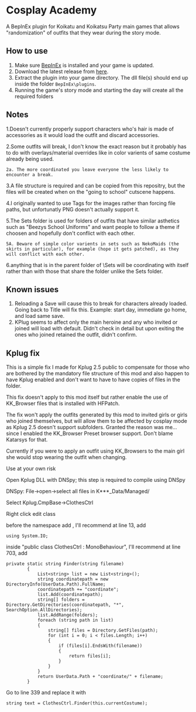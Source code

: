 # Cosplay Academy
A BepInEx plugin for Koikatu and Koikatsu Party main games that allows "randomization" of outfits that they wear during the story mode.

## How to use 
1. Make sure [BepInEx](https://github.com/BepInEx/BepInEx) is installed and your game is updated.
2. Download the latest release from [here](https://github.com/jalil49/Cosplay-Academy).
3. Extract the plugin into your game directory. The dll file(s) should end up inside the folder `BepInEx\plugins`.
4. Running the game's story mode and starting the day will create all the required folders

## Notes

1.Doesn't currently properly support characters who's hair is made of accessories as it would load the outfit and discard accessories.

2.Some outfits will break, I don't know the exact reason but it probably has to do with overlays/material overrides like in color varients of same costume already being used.

	2a. The more coordinated you leave everyone the less likely to encounter a break.
3.A file structure is required and can be copied from this repositry, but the files will be created when on the "going to school" cutscene happens.

4.I originally wanted to use Tags for the images rather than forcing file paths, but unfortunatly PNG doesn't actually support it.

5.The Sets folder is used for folders of outfits that have similar asthetics such as "Beezys School Uniforms" and want people to follow a theme if choosen and hopefully don't conflict with each other.

	5A. Beware of simple color varients in sets such as NekoMaids (the skirts in particular), for example (hope it gets patched), as they will conflict with each other.
	
6.anything that is in the parent folder of \Sets will be coordinating with itself rather than with those that share the folder unlike the Sets folder.


## Known issues
1. Reloading a Save will cause this to break for characters already loaded. Going back to Title will fix this.
	Example: start day, immediate go home, and load same save.
2. KPlug seems to affect only the main heroine and any who invited or joined will load with default. Didn't check in detail but upon exiting the ones who joined retained the outfit, didn't confirm.

## Kplug fix

This is a simple fix I made for Kplug 2.5 public to compensate for those who are bothered by the mandatory file structure of this mod and also happen to have Kplug enabled and don't want to have to have copies of files in the folder.

This fix doesn't apply to this mod itself but rather enable the use of KK_Browser files that is installed with HFPatch.

The fix won't apply the outfits generated by this mod to invited girls or girls who joined themselves, but will allow them to be affected by cosplay mode as Kplug 2.5 doesn't support subfolders. Granted the reason was me... since I enabled the KK_Browser Preset browser support. Don't blame Katarsys for that.

Currently if you were to apply an outfit using KK_Browsers to the main girl she would stop wearing the outfit when changing. 

Use at your own risk

Open Kplug DLL with DNSpy; this step is required to compile using DNSpy

DNSpy: File->open->select all files in K***_Data/Managed/

Select Kplug.CmpBase->ClothesCtrl

Right click edit class

before the namespace add , I'll recommend at line 13, add

	using System.IO;

inside "public class ClothesCtrl : MonoBehaviour", I'll recommend at line 703, add

	private static string Finder(string filename)
			{
				List<string> list = new List<string>();
				string coordinatepath = new DirectoryInfo(UserData.Path).FullName;
				coordinatepath += "coordinate";
				list.Add(coordinatepath);
				string[] folders = Directory.GetDirectories(coordinatepath, "*", SearchOption.AllDirectories);
				list.AddRange(folders);
				foreach (string path in list)
				{
					string[] files = Directory.GetFiles(path);
					for (int i = 0; i < files.Length; i++)
					{
						if (files[i].EndsWith(filename))
						{
							return files[i];
						}
					}
				}
				return UserData.Path + "coordinate/" + filename;
			}

Go to line 339 and replace it with
	
	string text = ClothesCtrl.Finder(this.currentCostume);





